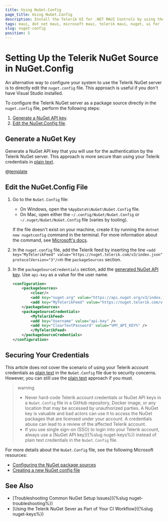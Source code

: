 ```yaml
---
title: Using NuGet.Config
page_title: Using NuGet.Config
description: Install the Telerik UI for .NET MAUI Controls by using the Nuget.Config file to set up the NuGet source.
tags: maui, dot net maui, microsoft maui, telerik maui, nuget, ui for .net maui controls, windows, mac, install, telerik .net maui, visual studio
slug: nuget-config
position: 5
---
```


# Setting Up the Telerik NuGet Source in NuGet.Config

An alternative way to configure your system to use the Telerik NuGet server is to directly edit the `nuget.config` file. This approach is useful if you don't have Visual Studio installed.

To configure the Telerik NuGet server as a package source directly in the `nuget.config` file, perform the following steps:

1. [Generate a NuGet API key](#generate-a-nuget-key).
1. [Edit the NuGet.Config file](#edit-the-nugetconfig-file).

## Generate a NuGet Key

Generate a NuGet API key that you will use for the authentication by the Telerik NuGet server. This approach is more secure than using your Telerik credentials in <a href="https://learn.microsoft.com/en-us/nuget/consume-packages/consuming-packages-authenticated-feeds#credentials-in-nugetconfig-files
" target="_blank">plain text</a>.

@[template](/_contentTemplates/common/nuget.md#generate-nuget-key)

## Edit the NuGet.Config File

1. Go to the `NuGet.Config` file:

    * On Windows, open the `%AppData%\NuGet\NuGet.Config` file.
    * On Mac, open either the  `~/.config/NuGet/NuGet.Config` or `~/.nuget/NuGet/NuGet.Config` file (varies by tooling).

    If the file doesn't exist on your machine, create it by running the `dotnet new nugetconfig` command in the terminal. For more information about the command, see <a href="https://learn.microsoft.com/en-us/dotnet/core/tools/dotnet-new" target="blank">Microsoft's docs</a>.

1. In the `nuget.config` file, add the Telerik feed by inserting the line `<add key="MyTelerikFeed" value="https://nuget.telerik.com/v3/index.json" protocolVersion="3"/>`in the `packageSources` section.

1. In the `packageSourceCredentials` section, add the [generated NuGet API key](#generate-a-nuget-key). Use `api-key` as a value for the user name.

    ```xml
    <configuration>
        <packageSources>
            <clear/>
            <add key="nuget.org" value="https://api.nuget.org/v3/index.json" protocolVersion="3" />
            <add key="MyTelerikFeed" value="https://nuget.telerik.com/v3/index.json" protocolVersion="3"/>
        </packageSources>
        <packageSourceCredentials>
            <MyTelerikFeed>
            <add key="Username" value="api-key" />
            <add key="ClearTextPassword" value="%MY_API_KEY%" />
            </MyTelerikFeed>
        </packageSourceCredentials>
    </configuration>
    ```

## Securing Your Credentials

This article does not cover the scenario of using your Telerik account credentials as <a href="https://learn.microsoft.com/en-us/nuget/reference/nuget-config-file#packagesourcecredentials
" target="_blank">plain text</a> in the `NuGet.Config` file due to security concerns. However, you can still use the <a href="https://learn.microsoft.com/en-us/nuget/reference/nuget-config-file#packagesourcecredentials
" target="_blank">plain text</a> approach if you must.

>warning
>* Never hard-code Telerik account credentials or NuGet API keys in a `NuGet.Config` file in a GitHub repository, Docker image, or any location that may be accessed by unauthorized parties. A NuGet key is valuable and bad actors can use it to access the NuGet packages that are licensed under your account. A credentials abuse can lead to a review of the affected Telerik account.
>* If you use single sign-on (SSO) to login into your Telerik account, always use a [NuGet API key]({%slug nuget-keys%}) instead of plain text credentials in the `NuGet.Config` file.

For more details about the `NuGet.Config` file, see the following Microsoft resources:
* <a href="https://learn.microsoft.com/en-us/nuget/reference/nuget-config-file#packagesources" target="_blank">Configuring the NuGet package sources</a>
* <a href="https://learn.microsoft.com/en-us/nuget/consume-packages/configuring-nuget-behavior#creating-a-new-config-file" target="_blank">Creating a new NuGet config file</a>

## See Also

* [Troubleshooting Common NuGet Setup Issues]({%slug nuget-troubleshooting%})
* [Using the Telerik NuGet Sever as Part of Your CI Workflow]({%slug nuget-keys%})
